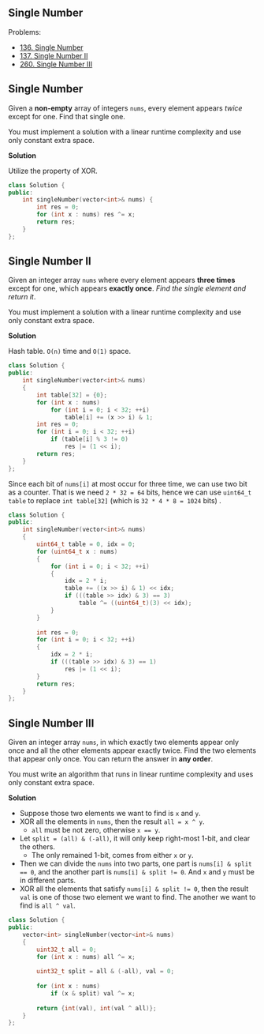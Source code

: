 ## Single Number

Problems:

- [136. Single Number](https://leetcode.com/problems/single-number)
- [137. Single Number II](https://leetcode.com/problems/single-number-ii)
- [260. Single Number III](https://leetcode.com/problems/single-number-iii)



## Single Number

Given a **non-empty** array of integers `nums`, every element appears *twice* except for one. Find that single one.

You must implement a solution with a linear runtime complexity and use only constant extra space.

**Solution**

Utilize the property of XOR.

```cpp
class Solution {
public:
    int singleNumber(vector<int>& nums) {
        int res = 0;
        for (int x : nums) res ^= x;
        return res;
    }
};
```



## Single Number II

Given an integer array `nums` where every element appears **three times** except for one, which appears **exactly once**. *Find the single element and return it*.

You must implement a solution with a linear runtime complexity and use only constant extra space.

**Solution**

Hash table. `O(n)` time and `O(1)` space.

```cpp
class Solution {
public:
    int singleNumber(vector<int>& nums)
    {
        int table[32] = {0};
        for (int x : nums)
            for (int i = 0; i < 32; ++i)
                table[i] += (x >> i) & 1;
        int res = 0;
        for (int i = 0; i < 32; ++i)
            if (table[i] % 3 != 0)
                res |= (1 << i);
        return res;
    }
};
```

Since each bit of `nums[i]` at most occur for three time, we can use two bit as a counter. That is we need `2 * 32 = 64` bits, hence we can use `uint64_t table` to replace `int table[32]` (which is `32 * 4 * 8 = 1024`  bits) .

```cpp
class Solution {
public:
    int singleNumber(vector<int>& nums)
    {
        uint64_t table = 0, idx = 0;
        for (uint64_t x : nums)
        {
            for (int i = 0; i < 32; ++i)
            {
                idx = 2 * i;
                table += ((x >> i) & 1) << idx;
                if (((table >> idx) & 3) == 3)
                    table ^= ((uint64_t)(3) << idx);
            }
        }
                
        int res = 0;
        for (int i = 0; i < 32; ++i)
        {
            idx = 2 * i;
            if (((table >> idx) & 3) == 1)
                res |= (1 << i);
        }
        return res;
    }
};
```



## Single Number III

Given an integer array `nums`, in which exactly two elements appear only once and all the other elements appear exactly twice. Find the two elements that appear only once. You can return the answer in **any order**.

You must write an algorithm that runs in linear runtime complexity and uses only constant extra space.

**Solution**

- Suppose those two elements we want to find is `x` and `y`.
- XOR all the elements in `nums`, then the result `all = x ^ y`.
  - `all` must be not zero, otherwise `x == y`.
- Let `split = (all) & (-all)`, it will only keep right-most 1-bit, and clear the others.
  - The only remained 1-bit, comes from either `x` or `y`.
- Then we can divide the `nums` into two parts, one part is `nums[i] & split == 0`, and the another part is `nums[i] & split != 0`. And `x` and `y` must be in different parts.
- XOR all the elements that satisfy  `nums[i] & split != 0`, then the result `val` is one of those two element we want to find. The another we want to find is `all ^ val`.

```cpp
class Solution {
public:
    vector<int> singleNumber(vector<int>& nums)
    {
        uint32_t all = 0;
        for (int x : nums) all ^= x;
        
        uint32_t split = all & (-all), val = 0;
        
        for (int x : nums)
            if (x & split) val ^= x;
        
        return {int(val), int(val ^ all)};
    }
};
```

